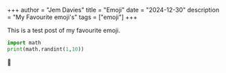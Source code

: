 +++
author = "Jem Davies"
title = "Emoji"
date = "2024-12-30"
description = "My Favourite emoji's"
tags = ["emoji"]
+++

This is a test post of my favourite emoji.

```python
import math
print(math.randint(1,10))
```

🥰

